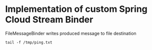 # Implementation of custom Spring Cloud Stream Binder

FileMessageBinder writes produced message to file destination 

`tail -f /tmp/ping.txt`
